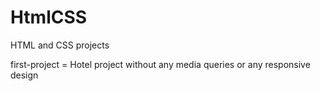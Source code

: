# HtmlCSS
HTML and CSS projects

first-project = Hotel project without any media queries or any responsive design
